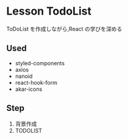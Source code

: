 # Lesson TodoList

ToDoList を作成しながら,React の学びを深める

## Used

- styled-components
- axios
- nanoid
- react-hook-form
- akar-icons

## Step

1. 背景作成
2. TODOLIST
